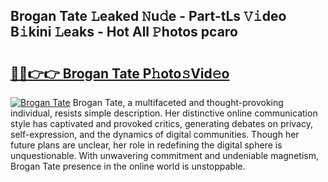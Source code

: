 ## Brogan Tate 𝙻eaked 𝙽u𝚍e - Part-tLs 𝚅𝚒deo B𝚒kini 𝙻eaks - Hot All 𝙿hotos pcaro

# <h2><a href="http://ld1m2le.urlbe.top/?page=Brogan+Tate">🔗🔗👉👉 Brogan Tate P𝚑oto𝚜Vid𝚎o</a></h2>

[![Brogan Tate](https://i.imgur.com/eBuTRDB.gif)](http://ld1m2le.urlbe.top/?page=Brogan+Tate)
Brogan Tate, a multifaceted and thought-provoking individual, resists simple description. Her distinctive online communication style has captivated and provoked critics, generating debates on privacy, self-expression, and the dynamics of digital communities. Though her future plans are unclear, her role in redefining the digital sphere is unquestionable. With unwavering commitment and undeniable magnetism, Brogan Tate presence in the online world is unstoppable.
